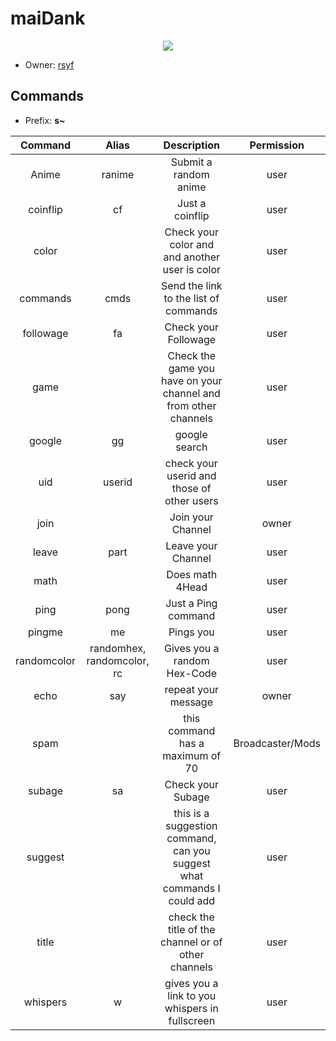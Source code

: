 # maiDank
<p align="center">
  <img src="https://cdn.7tv.app/emote/60aeae48ac03cad607184777/4x" />
</p>


* Owner: [rsyf](https://www.twitch.tv/rsyf)

        
        
        

        
## Commands
* Prefix: **s~**
        
| Command  | Alias  | Description  | Permission |
|:-----------:|:-----------:|:------------:|:------:|
 | Anime | ranime | Submit a random anime | user 
 | coinflip | cf | Just a coinflip  | user 
 | color |  | Check your color and and another user is color | user 
 | commands | cmds | Send the link to the list of commands  | user 
 | followage | fa | Check your Followage | user 
 | game |  | Check the game you have on your channel and from other channels  | user 
 | google | gg | google search | user 
 | uid | userid | check your userid and those of other users | user 
 | join |  | Join your Channel | owner  
 | leave |  part | Leave your Channel | user
 | math |  | Does math 4Head | user  
 | ping | pong | Just a Ping command | user 
 | pingme | me | Pings you | user 
 | randomcolor | randomhex, randomcolor, rc | Gives you a random Hex-Code | user 
 | echo | say | repeat your message | owner
 | spam |  | this command has a maximum of 70 | Broadcaster/Mods
 | subage | sa | Check your Subage | user 
 | suggest |  | this is a suggestion command, can you suggest what commands I could add | user 
 | title |  | check the title of the channel or of other channels | user 
 | whispers | w | gives you a link to you whispers in fullscreen | user 

